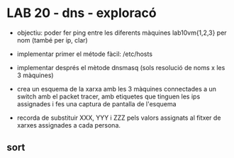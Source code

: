 # LAB 20 - dns - exploracó

- objectiu: poder fer ping entre les diferents màquines lab10vm{1,2,3} per nom (també per ip, clar)

- implementar primer el métode fàcil: /etc/hosts
- implementar després el mètode dnsmasq (sols resolució de noms x les 3 màquines)
- crea un esquema de la xarxa amb les 3 màquines connectades a un switch amb el packet tracer, amb etiquetes que tinguen les ips assignades i fes una captura de pantalla de l'esquema
- recorda de substituir XXX, YYY i ZZZ pels valors assignats al fitxer de xarxes assignades a cada persona.

## sort

